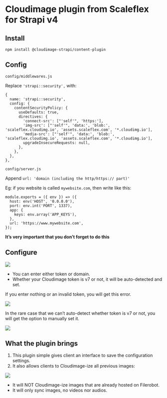 # Cloudimage plugin from Scaleflex for Strapi v4

## Install

`npm install @cloudimage-strapi/content-plugin`

## Config


`config/middlewares.js`

Replace `'strapi::security',` with:

```
{
  name: 'strapi::security',
  config: {
    contentSecurityPolicy: {
      useDefaults: true,
      directives: {
        'connect-src': ["'self'", 'https:'],
        'img-src': ["'self'", 'data:', 'blob:', 'scaleflex.cloudimg.io', 'assets.scaleflex.com', '*.cloudimg.io'],
        'media-src': ["'self'", 'data:', 'blob:', 'scaleflex.cloudimg.io', 'assets.scaleflex.com', '*.cloudimg.io'],
        upgradeInsecureRequests: null,
      },
    },
  },
},
```

`config/server.js`

Append `url: 'domain (including the http/https:// part)'`

Eg: if you website is called `mywebsite.com`, then write like this:

```
module.exports = ({ env }) => ({
  host: env('HOST', '0.0.0.0'),
  port: env.int('PORT', 1337),
  app: {
    keys: env.array('APP_KEYS'),
  },
  url: 'https://www.mywebsite.com',
});
```

**It’s very important that you don’t forget to do this**

## Configure

![](https://user-images.githubusercontent.com/20809372/210363042-d254b19b-2cb6-493c-b3fe-676131d15cf3.png)

- You can enter either token or domain.
- Whether your Cloudimage token is v7 or not, it will be auto-detected and set.

If you enter nothing or an invalid token, you will get this error.

![](https://user-images.githubusercontent.com/20809372/210363124-a3c548f5-8bf3-4303-bad7-22906f5e1585.png)

In the rare case that we can’t auto-detect whether token is v7 or not, you will get the option to manually set it.

![](https://user-images.githubusercontent.com/20809372/210363178-0bb4c4b7-6fe6-4bee-8226-61fe0128c92f.png)

## What the plugin brings

1. This plugin simple gives client an interface to save the configuration settings.
2. It also allows clients to Cloudimage-ize all previous images:

![](https://user-images.githubusercontent.com/20809372/210363230-37094499-ecea-4f14-92e3-0a7217bb9a18.png)

- It will NOT Cloudimage-ize images that are already hosted on Filerobot.
- It will only sync images, no videos nor audios.
